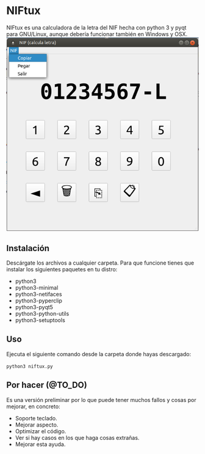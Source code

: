 # NIFtux
NIFtux es una calculadora de la letra del NIF hecha con python 3 y pyqt para GNU/Linux, aunque debería funcionar también en Windows y OSX.
![NIFTux screenshot](https://raw.githubusercontent.com/cpcbegin/niftux/master/images/niftux_screenshot.png)

## Instalación
Descárgate los archivos a cualquier carpeta.
Para que funcione tienes que instalar los siguientes paquetes en tu distro:
- python3
- python3-minimal
- python3-netifaces
- python3-pyperclip
- python3-pyqt5
- python3-python-utils
- python3-setuptools

## Uso
Ejecuta el siguiente comando desde la carpeta donde hayas descargado:

`python3 niftux.py`

## Por hacer (@TO_DO)
Es una versión preliminar por lo que puede tener muchos fallos y cosas por mejorar, en concreto:
- Soporte teclado.
- Mejorar aspecto.
- Optimizar el código.
- Ver si hay casos en los que haga cosas extrañas.
- Mejorar esta ayuda.